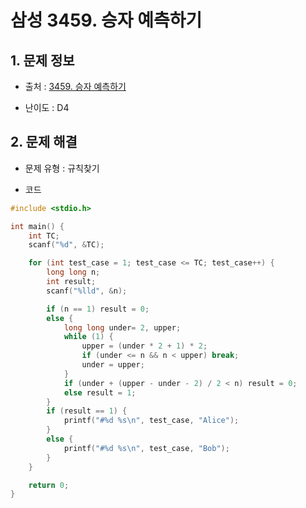 # 삼성 3459. 승자 예측하기

## 1. 문제 정보

- 출처 : [3459. 승자 예측하기](https://swexpertacademy.com/main/code/problem/problemDetail.do?contestProbId=AWFPoj1qANoDFAV0)

- 난이도 : D4

## 2. 문제 해결

- 문제 유형 : 규칙찾기

- 코드
```c++
#include <stdio.h>

int main() {
	int TC;
	scanf("%d", &TC);

	for (int test_case = 1; test_case <= TC; test_case++) {
		long long n;
		int result;
		scanf("%lld", &n);

		if (n == 1) result = 0;
		else {
			long long under= 2, upper;
			while (1) {
				upper = (under * 2 + 1) * 2;
				if (under <= n && n < upper) break;
				under = upper;
			}
			if (under + (upper - under - 2) / 2 < n) result = 0;
			else result = 1;
		}
		if (result == 1) {
			printf("#%d %s\n", test_case, "Alice");
		}
		else {
			printf("#%d %s\n", test_case, "Bob");
		}
	}

	return 0;
}
```
